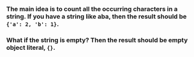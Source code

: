 ### The main idea is to count all the occurring characters in a string. If you have a string like aba, then the result should be `{'a': 2, 'b': 1}`.

### What if the string is empty? Then the result should be empty object literal, `{}`.
